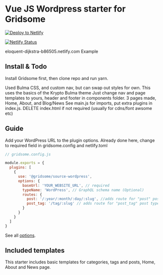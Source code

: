 # Vue JS Wordpress starter for Gridsome

[![Deploy to Netlify](https://www.netlify.com/img/deploy/button.svg)](https://app.netlify.com/start/deploy?repository=https://github.com/gridsome/gridsome-starter-wordpress)

[![Netlify Status](https://api.netlify.com/api/v1/badges/d15fc83f-942d-4e97-b1b2-013d9f2e7278/deploy-status)](https://app.netlify.com/sites/eloquent-dijkstra-b86505/deploys)

eloquent-dijkstra-b86505.netlify.com  Example


## Install & Todo
Install Gridsome first, then clone repo and run yarn.

Used Bulma CSS, and custom nav, but can swap out styles for own.
This uses the basics of the Krypto Bulma theme
Just change nav and page templates to yours, header and footer in components folder.
3 pages made, Home, About, and Blog/News
See main.js for imports, put extra plugins in index.js.  DELETE index.html if not required (usually for cdns/font awsome etc)

## Guide

Add your WordPress URL to the plugin options. Already done here, change to required field in gridsome.config and netlify.toml

```js
// gridsome.config.js

module.exports = {
  plugins: [
    {
      use: '@gridsome/source-wordpress',
      options: {
        baseUrl: 'YOUR_WEBSITE_URL', // required
        typeName: 'WordPress', // GraphQL schema name (Optional)
        routes: {
          post: '/:year/:month/:day/:slug', //adds route for "post" post type (Optional)
          post_tag: '/tag/:slug' // adds route for "post_tag" post type (Optional)
        }
      }
    }
  ]
}

```

See all [options](https://gridsome.org/plugins/@gridsome/source-wordpress).

## Included templates

This starter includes basic templates for categories, tags and posts, Home, About and News page.
